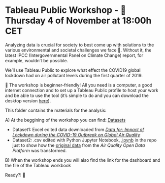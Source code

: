 # Tableau Public Workshop - 📍 Thursday 4 of November at 18:00h CET

Analyzing data is crucial for society to best come up with solutions to the various environmental and societal challenges we face 🎯. Without it, the latest IPCC (Intergovernmental Panel on Climate Change) report, for example, wouldn’t be possible.

We’ll use Tableau Public to explore what effect the COVID19 global lockdown had on air pollutant levels during the first quarter of 2019.

📌 The workshop is beginner-friendly! All you need is a computer, a good internet connection and to set up a Tableau Public profile to host your work and be able to use the tool (it’s simple to do and you can download the desktop version [here](https://public.tableau.com/s/)).

This folder contains the materials for the analysis:

A) At the beggining of the workshop you can find: 
[Datasets](https://github.com/ang-ferriz/Tableau_Public_Workshop/tree/main/Tableau_Public_Workshop/Datasets)
- Dataset1: Excel edited data downloaded from [_Data for: Impact of Lockdown during the COVID-19 Outbreak on Global Air Quality_](https://data.mendeley.com/datasets/wwjnw24xvk/1)
- Dataset2: .csv edited with Python Jupyter Notebook, [.ipynb](https://github.com/ang-ferriz/Tableau_Public_Workshop/blob/main/pre_processing_Q12020_data.ipynb) in the repo just to show how the [original data](https://aqicn.org/data-platform/covid19/) from the _Air Quality Open Data Platform_ was transformed.
            
B) When the workshop ends you will also find the link for the dashboard and the file of the Tableau workbook

Ready?! 🙌

